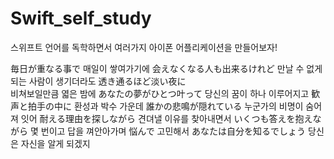 # Swift_self_study

스위프트 언어를 독학하면서 여러가지 아이폰 어플리케이션을 만들어보자!


毎日が重なる事で 
매일이 쌓여가기에
会えなくなる人も出来るけれど
만날 수 없게 되는 사람이 생기더라도
透き通るほど淡い夜に   
비쳐보일만큼 엷은 밤에 
あなたの夢がひとつ叶って 
당신의 꿈이 하나 이루어지고
歓声と拍手の中に 
환성과 박수 가운데
誰かの悲鳴が隠れている 
누군가의 비명이 숨어져 잇어
耐える理由を探しながら 
견뎌낼 이유를 찾아내면서
いくつも答えを抱えながら 
몇 번이고 답을 껴안아가며
悩んで
고민해서
あなたは自分を知るでしょう
당신은 자신을 알게 되겠지
